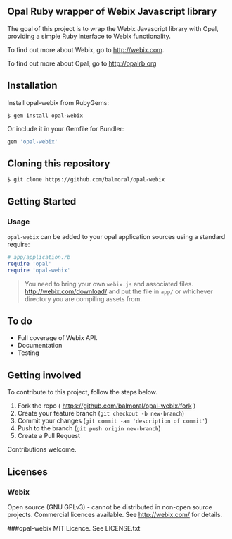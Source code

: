 ## Opal Ruby wrapper of Webix Javascript library

The goal of this project is to wrap the Webix Javascript library with Opal, providing a simple Ruby interface to Webix functionality.

To find out more about Webix, go to http://webix.com.

To find out more about Opal, go to http://opalrb.org

## Installation

Install opal-webix from RubyGems:

```
$ gem install opal-webix
```

Or include it in your Gemfile for Bundler:

```ruby
gem 'opal-webix'
```

## Cloning this repository

```
$ git clone https://github.com/balmoral/opal-webix
```

## Getting Started

### Usage

`opal-webix` can be added to your opal application sources using a standard require:

```ruby
# app/application.rb
require 'opal'
require 'opal-webix'
```

> You need to bring your own `webix.js` and associated files.
> http://webix.com/download/
> and put the file in `app/` or whichever directory you are compiling assets from.

## To do

* Full coverage of Webix API.
* Documentation
* Testing

## Getting involved

To contribute to this project, follow the steps below.

1. Fork the repo ( https://github.com/balmoral/opal-webix/fork )
2. Create your feature branch (`git checkout -b new-branch`)
3. Commit your changes (`git commit -am 'description of commit'`)
4. Push to the branch (`git push origin new-branch`)
5. Create a Pull Request

Contributions welcome.

## Licenses

### Webix
Open source (GNU GPLv3) - cannot be distributed in non-open source projects.
Commercial licences available.
See http://webix.com/ for details.

###opal-webix 
MIT Licence.
See LICENSE.txt


